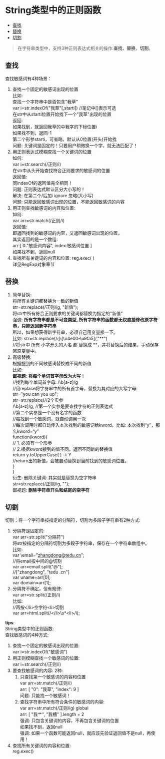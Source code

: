 # String类型中的正则函数

<!-- TOC depthFrom:2 orderedList:false -->

- [查找](#查找)
- [替换](#替换)
- [切割](#切割)

<!-- /TOC -->
<!-- - [查找](#查找)
- [替换](#替换)
- [切割](#切割) -->

>在字符串类型中，支持3种正则表达式相关的操作:__查找__，__替换__，__切割__。

## 查找

查找敏感词有4种场景：

1. 查找一个固定的敏感词出现的位置  
    比如:  
    查找一个字符串中是否包含"我草"  
     var i=str.indexOf("我草"[,starti]) //笔记中[]表示可选  
     在str中从starti位置开始找下一个"我草"出现的位置  
     返回:  
     如果找到，就返回我草的中我字的下标位置i  
           如果找不到，返回-1  
     第二个形参starti，可省略。默认从0位置(开头)开始找  
     问题: 关键词是固定的！只要用户稍微换一个字，就无法匹配了！  
1. 用正则表达式模糊查找一个关键词的位置  
     如何:  
     var i=str.search(/正则/i)  
       在str中从头开始查找符合正则要求的敏感词的位置  
     返回值:  
     同indexOf的返回值完全相同！  
     问题: 正则表达式默认区分大小写的！  
     解决: 在第二个/后加i   ignore  忽略(大小写)  
     问题: 只能返回敏感词出现的位置，不能返回敏感词的内容  
1. 用正则查找敏感词的内容和位置:  
     如何:  
     var arr=str.match(/正则/i)  
     返回值:  
     即返回找到的敏感词的内容，又返回敏感词出现的位置。  
       其实返回的是一个数组:  
        arr:[  0:"敏感词内容", index:敏感词位置 ]  
       如果找不到，返回null  
1. 查找所有关键词的内容和位置: reg.exec( )  
详见RegExp对象章节  

## 替换

1. 简单替换:  
将所有关键词都替换为一致的新值  
    str=str.replace(/正则/ig, "新值");  
    将str中所有符合正则要求的关键词都替换为指定的"新值"  
    强调: __所有字符串都是不可变类型, 所有字符串的函数都无权直接修改原字符串，只能返回新字符串__  
     所以，如果想获得新字符串，必须自己用变量接一下。  
    比如: str=str.replace(/小[\u4e00-\u9fa5]/,"**")  
    //将str中 所有 小字开头的人名 都 替换成 **，并将替换后的结果，手动保存回原变量中。
2. 高级替换:  
根据搜到的不同敏感词替换成不同的新值  
    比如:  
    __鄙视题: 将每个单词首字母改为大写__！  
      //找到每个单词首字母: /\b[a-z]/g  
      //用replace将字符串中的所有首字母，替换为其对应的大写字母:  
      str="you can you up";  
      str=str.replace(//2个实参  
        /\b[a-z]/g, //第一个实参是要查找字符的正则表达式  
        //第二个实参是一个没有名字的函数  
        //每找到一个敏感词，就自动调用一次  
        //每次调用时都自动传入本次找到的敏感词给kword，比如: 本次找到“y”，那么kword=“y”  
        function(kword){  
          // 1. 必须有一个形参  
          // 2.根据kword接到的值不同，返回不同新的替换值  
          return y.toUpperCase( ) -> Y  
          //return出的新值，会被自动替换到当前找到的敏感词位置。  
        }  
      )  
衍生: 删除关键词: 其实就是替换为空字符串  
str=str.replace(/正则/ig, "");  
鄙视题: __删除字符串开头和结尾的空字符__

## 切割

切割：将一个字符串按指定的分隔符，切割为多段子字符串有2种方式:  

1. 分隔符是固定的:  
  var arr=str.split("分隔符")  
  将str按指定的分隔符切割为多段子字符串，保存在一个字符串数组中。  
  比如:  
  var \email="zhangdong@tedu.cn";  
      //将email按中间的@切割  
      var arr=email.split("@");  
      //["zhangdong", "tedu .cn"]  
      var uname=arr[0];  
      var domain=arr[1];  
2. 分隔符不确定，但有规律:  
  var arr=str.split(/正则/i)  
  比如:  
  //再按\</li>空字符\<li>切割  
    var arr=html.split(/<\/li>\s*\<li>/i);  

__tips__:  
String类型中的正则函数:  
查找敏感词的4种方式:  

1. 查找一个固定的敏感词出现的位置:  
      var i=str.indexOf("敏感词")  
2. 用正则模糊查找一个敏感词的位置:  
      var i=str.search(/正则/i)  
3. 要查找敏感词的内容: 2种:  
    1. 只查找第一个敏感词的内容和位置  
        var arr=str.match(/正则/i)  
         arr: [ "0": "我草", "index": 9 ]  
       问题: 只能找一个敏感词！  
    2. 查找字符串中所有符合条件的敏感词的内容:  
        var arr=str.match(/正则/ig)  global  
         arr: [ "我艹", "我槽" ].length = 2  
        强调: 只包含关键词的内容，不再包含关键词的位置  
        如果找不到，返回null  
        强调: 如果一个函数可能返回null，就应该先验证返回值不是null，再使用！  
4. 查找所有关键词的内容和位置:  
     reg.exec()  
